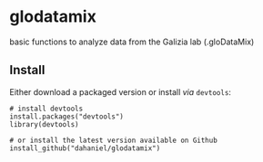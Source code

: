# glodatamix
basic functions to analyze data from the Galizia lab (.gloDataMix)

## Install
Either download a packaged version or install _via_ `devtools`:
```{r}
# install devtools
install.packages("devtools")
library(devtools)

# or install the latest version available on Github
install_github("dahaniel/glodatamix")
```
